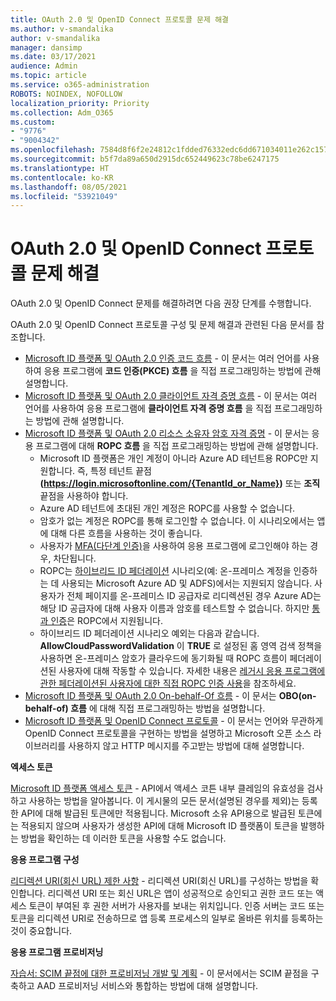 ```yaml
---
title: OAuth 2.0 및 OpenID Connect 프로토콜 문제 해결
ms.author: v-smandalika
author: v-smandalika
manager: dansimp
ms.date: 03/17/2021
audience: Admin
ms.topic: article
ms.service: o365-administration
ROBOTS: NOINDEX, NOFOLLOW
localization_priority: Priority
ms.collection: Adm_O365
ms.custom:
- "9776"
- "9004342"
ms.openlocfilehash: 7584d8f6f2e24812c1fdded76332edc6dd671034011e262c15756567cb467c26
ms.sourcegitcommit: b5f7da89a650d2915dc652449623c78be6247175
ms.translationtype: HT
ms.contentlocale: ko-KR
ms.lasthandoff: 08/05/2021
ms.locfileid: "53921049"
---
```

# <a name="troubleshoot-oauth-20-and-openid-connect-protocols"></a>OAuth 2.0 및 OpenID Connect 프로토콜 문제 해결

OAuth 2.0 및 OpenID Connect 문제를 해결하려면 다음 권장 단계를 수행합니다.

OAuth 2.0 및 OpenID Connect 프로토콜 구성 및 문제 해결과 관련된 다음 문서를 참조합니다.

- [Microsoft ID 플랫폼 및 OAuth 2.0 인증 코드 흐름](https://docs.microsoft.com/azure/active-directory/develop/v2-oauth2-auth-code-flow) - 이 문서는 여러 언어를 사용하여 응용 프로그램에 **코드 인증(PKCE) 흐름** 을 직접 프로그래밍하는 방법에 관해 설명합니다.
- [Microsoft ID 플랫폼 및 OAuth 2.0 클라이언트 자격 증명 흐름](https://docs.microsoft.com/azure/active-directory/develop/v2-oauth2-client-creds-grant-flow) - 이 문서는 여러 언어를 사용하여 응용 프로그램에 **클라이언트 자격 증명 흐름** 을 직접 프로그래밍하는 방법에 관해 설명합니다.
- [Microsoft ID 플랫폼 및 OAuth 2.0 리소스 소유자 암호 자격 증명](https://docs.microsoft.com/azure/active-directory/develop/v2-oauth-ropc) - 이 문서는 응용 프로그램에 대해 **ROPC 흐름** 을 직접 프로그래밍하는 방법에 관해 설명합니다.
    - Microsoft ID 플랫폼은 개인 계정이 아니라 Azure AD 테넌트용 ROPC만 지원합니다. 즉, 특정 테넌트 끝점 **(https://login.microsoftonline.com/{TenantId_or_Name})** 또는 **조직** 끝점을 사용하야 합니다.
    - Azure AD 테넌트에 초대된 개인 계정은 ROPC를 사용할 수 없습니다.
    - 암호가 없는 계정은 ROPC를 통해 로그인할 수 없습니다. 이 시나리오에서는 앱에 대해 다른 흐름을 사용하는 것이 좋습니다.
    - 사용자가 [MFA(다단계 인증)](https://docs.microsoft.com/azure/active-directory/authentication/concept-mfa-howitworks)을 사용하여 응용 프로그램에 로그인해야 하는 경우, 차단됩니다.
    - ROPC는 [하이브리드 ID 페더레이션](https://docs.microsoft.com/azure/active-directory/hybrid/whatis-fed) 시나리오(예: 온-프레미스 계정을 인증하는 데 사용되는 Microsoft Azure AD 및 ADFS)에서는 지원되지 않습니다. 사용자가 전체 페이지를 온-프레미스 ID 공급자로 리디렉션된 경우 Azure AD는 해당 ID 공급자에 대해 사용자 이름과 암호를 테스트할 수 없습니다. 하지만 [통과 인증](https://docs.microsoft.com/azure/active-directory/hybrid/how-to-connect-pta)은 ROPC에서 지원됩니다.
    - 하이브리드 ID 페더레이션 시나리오 예외는 다음과 같습니다. **AllowCloudPasswordValidation** 이 **TRUE** 로 설정된 홈 영역 검색 정책을 사용하면 온-프레미스 암호가 클라우드에 동기화될 때 ROPC 흐름이 페더레이션된 사용자에 대해 작동할 수 있습니다. 자세한 내용은 [레거시 응용 프로그램에 관한 페더레이션된 사용자에 대한 직접 ROPC 인증 사용](https://docs.microsoft.com/azure/active-directory/manage-apps/configure-authentication-for-federated-users-portal#enable-direct-ropc-authentication-of-federated-users-for-legacy-applications)을 참조하세요. 
- [Microsoft ID 플랫폼 및 OAuth 2.0 On-behalf-Of 흐름](https://docs.microsoft.com/azure/active-directory/develop/v2-oauth2-on-behalf-of-flow) - 이 문서는 **OBO(on-behalf-of) 흐름** 에 대해 직접 프로그래밍하는 방법을 설명합니다.
- [Microsoft ID 플랫폼 및 OpenID Connect 프로토콜](https://docs.microsoft.com/azure/active-directory/develop/v2-protocols-oidc) - 이 문서는 언어와 무관하게 OpenID Connect 프로토콜을 구현하는 방법을 설명하고 Microsoft 오픈 소스 라이브러리를 사용하지 않고 HTTP 메시지를 주고받는 방법에 대해 설명합니다.

**엑세스 토큰**

[Microsoft ID 플랫폼 액세스 토큰](https://docs.microsoft.com/azure/active-directory/develop/access-tokens) - API에서 액세스 코튼 내부 클레임의 유효성을 검사하고 사용하는 방법을 알아봅니다. 이 게시물의 모든 문서(설명된 경우를 제외)는 등록한 API에 대해 발급된 토큰에만 적용됩니다. Microsoft 소유 API용으로 발급된 토큰에는 적용되지 않으며 사용자가 생성한 API에 대해 Microsoft ID 플랫폼이 토큰을 발행하는 방법을 확인하는 데 이러한 토큰을 사용할 수도 없습니다.

**응용 프로그램 구성**

[리디렉션 URI(회신 URL) 제한 사항](https://docs.microsoft.com/azure/active-directory/develop/reply-url) - 리디렉션 URI(회신 URL)를 구성하는 방법을 확인합니다. 리디렉션 URI 또는 회신 URL은 앱이 성공적으로 승인되고 권한 코드 또는 액세스 토큰이 부여된 후 권한 서버가 사용자를 보내는 위치입니다. 인증 서버는 코드 또는 토큰을 리디렉션 URI로 전송하므로 앱 등록 프로세스의 일부로 올바른 위치를 등록하는 것이 중요합니다.

**응용 프로그램 프로비저닝**

[자습서: SCIM 끝점에 대한 프로비저닝 개발 및 계획](https://docs.microsoft.com/azure/active-directory/app-provisioning/use-scim-to-provision-users-and-groups) - 이 문서에서는 SCIM 끝점을 구축하고 AAD 프로비저닝 서비스와 통합하는 방법에 대해 설명합니다.


